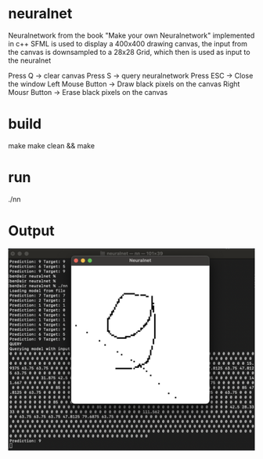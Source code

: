 # neuralnet
Neuralnetwork from the book "Make your own Neuralnetwork" implemented in c++
SFML is used to display a 400x400 drawing canvas, the input from the canvas is downsampled to
a 28x28 Grid, which then is used as input to the neuralnet

Press Q -> clear canvas
Press S -> query neuralnetwork 
Press ESC -> Close the window
Left Mouse Button -> Draw black pixels on the canvas
Right Mousr Button -> Erase black pixels on the canvas

# build
make 
make clean && make

# run
./nn 

# Output
![Alt text](/screenshot.png?raw=true "Optional Title")